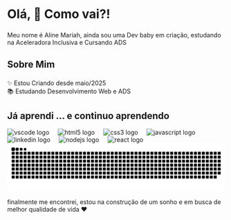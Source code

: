 <h1 align="left">Olá, 👋 Como vai?! </h1>

###

<p align="left"> Meu nome é Aline Mariah, ainda sou uma Dev baby em criação, estudando na Aceleradora Inclusiva e Cursando ADS</p>

###

<h2 align="left">Sobre Mim</h2>

###

<p align="left">✨ Estou Criando desde maio/2025 <br>📚 Estudando Desenvolvimento Web e ADS <br>


<h2 align="left"> Já aprendi ... e continuo aprendendo</h2>



<div align="left">
  <img src="https://cdn.jsdelivr.net/gh/devicons/devicon/icons/vscode/vscode-original.svg" height="40" alt="vscode logo"  />
  <img width="12" />
  <img src="https://cdn.jsdelivr.net/gh/devicons/devicon/icons/html5/html5-original.svg" height="40" alt="html5 logo"  />
  <img width="12" />
  <img src="https://cdn.jsdelivr.net/gh/devicons/devicon/icons/css3/css3-original.svg" height="40" alt="css3 logo"  />
  <img width="12" />
  <img src="https://cdn.jsdelivr.net/gh/devicons/devicon/icons/javascript/javascript-original.svg" height="40" alt="javascript logo"  />
  <img width="12" />
  <img src="https://cdn.jsdelivr.net/gh/devicons/devicon/icons/linkedin/linkedin-original.svg" height="40" alt="linkedin logo"  />
  <img width="12" />
  <img src="https://cdn.jsdelivr.net/gh/devicons/devicon/icons/nodejs/nodejs-original.svg" height="40" alt="nodejs logo"  />
  <img width="12" />
  <img src="https://cdn.jsdelivr.net/gh/devicons/devicon/icons/react/react-original.svg" height="40" alt="react logo"  />
</div>
<div>

<img src= "https://raw.githubusercontent.com/Platane/snk/output/github-contribution-grid-snake.svg"> 

</div>

finalmente me encontrei, estou na construção de um sonho e em busca de melhor qualidade de vida ❤


